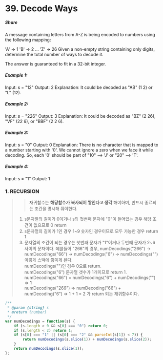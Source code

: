 # 39. Decode Ways


##### Share  
A message containing letters from A-Z is being encoded to numbers using the following mapping:

'A' -> 1
'B' -> 2
...
'Z' -> 26
Given a non-empty string containing only digits, determine the total number of ways to decode it.

The answer is guaranteed to fit in a 32-bit integer.

 

##### Example 1:
Input: s = "12"
Output: 2
Explanation: It could be decoded as "AB" (1 2) or "L" (12).

##### Example 2:
Input: s = "226"
Output: 3
Explanation: It could be decoded as "BZ" (2 26), "VF" (22 6), or "BBF" (2 2 6).


##### Example 3:
Input: s = "0"
Output: 0
Explanation: There is no character that is mapped to a number starting with '0'. We cannot ignore a zero when we face it while decoding. So, each '0' should be part of "10" --> 'J' or "20" --> 'T'.


##### Example 4:
Input: s = "1"
Output: 1


### 1. RECURSION 
>> 재귀함수는 **해당함수가 복사되어 쌓인다고 생각** 해야하며, 반드시 종료되는 조건을 명시해 줘야한다.
> 1. s문자열의 길이가 0이거나 s의 첫번째 문자에 "0"이 들어있는 경우 해당 조건이 없으므로 0 return
> 2. s문자열의 길이가 1인 경우 1~9 숫자인 경우이므로 모두 가능한 경우 return 1
> 3. 문자열의 조건이 되는 경우는 첫번째 문자가 "1"이거나 두번째 문자가 2~6 사이의 문자이다.
     예를들어 "266"의 경우, numDecodings("266") -> numDecodings("66") -> numDecodings("6") -> numDecodings("") 이렇게 스택에 쌓이게 된다.  
     numDecodings("")인 경우 0으로 return.   
     numDecodings("6") 문자열 갯수가 1개이므로 return 1.   
     numDecodings("66") = numDecodings("6") + numDecodings("") => **1**  
     numDecodings("266") => numDecoding("66") + numDecoding("6") => 1 + 1 = 2 가 return 되는 재귀함수이다.
     

~~~javascript
/**
 * @param {string} s
 * @return {number}
 */
var numDecodings = function(s) {
    if (s.length > 0 && s[0] === "0") return 0;
    if (s.length < 2) return 1;
    if (s[0] === "1" || (s[0] === "2" && parseInt(s[1]) < 7)) {
        return numDecodings(s.slice(1)) + numDecodings(s.slice(2));
    } 
    return numDecodings(s.slice(1));
};

~~~


